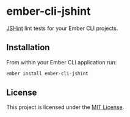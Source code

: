 
ember-cli-jshint
==============================================================================

[JSHint](http://jshint.com/) lint tests for your Ember CLI projects.


Installation
------------------------------------------------------------------------------

From within your Ember CLI application run:

```bash
ember install ember-cli-jshint
```


License
------------------------------------------------------------------------------

This project is licensed under the [MIT License](LICENSE).
